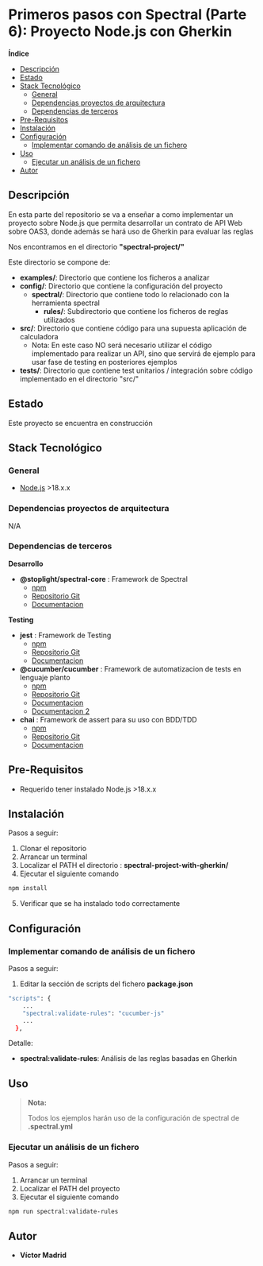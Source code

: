 <h1>Primeros pasos con Spectral (Parte 6): Proyecto Node.js con Gherkin</h1>





**Índice**
- [Descripción](#descripción)
- [Estado](#estado)
- [Stack Tecnológico](#stack-tecnológico)
  - [General](#general)
  - [Dependencias proyectos de arquitectura](#dependencias-proyectos-de-arquitectura)
  - [Dependencias de terceros](#dependencias-de-terceros)
- [Pre-Requisitos](#pre-requisitos)
- [Instalación](#instalación)
- [Configuración](#configuración)
  - [Implementar comando de análisis de un fichero](#implementar-comando-de-análisis-de-un-fichero)
- [Uso](#uso)
  - [Ejecutar un análisis de un fichero](#ejecutar-un-análisis-de-un-fichero)
- [Autor](#autor)





## Descripción

En esta parte del repositorio se va a enseñar a como implementar un proyecto sobre Node.js que permita desarrollar un contrato de API Web sobre OAS3, donde además se hará uso de Gherkin para evaluar las reglas

Nos encontramos en el directorio **"spectral-project/"**

Este directorio se compone de:

* **examples/**: Directorio que contiene los ficheros a analizar
* **config/**: Directorio que contiene la configuración del proyecto
  * **spectral/**: Directorio que contiene todo lo relacionado con la herramienta spectral
    * **rules/**: Subdirectorio que contiene los ficheros de reglas utilizados
* **src/**: Directorio que contiene código para una supuesta aplicación de calculadora
  * Nota: En este caso NO será necesario utilizar el código implementado para realizar un API, sino que servirá de ejemplo para usar fase de testing en posteriores ejemplos
* **tests/**: Directorio que contiene test unitarios / integración sobre código implementado en el directorio "src/"




## Estado

Este proyecto se encuentra en construcción





## Stack Tecnológico

### General

* [Node.js](https://nodejs.org/es) >18.x.x


### Dependencias proyectos de arquitectura

N/A


### Dependencias de terceros

**Desarrollo**

* **@stoplight/spectral-core** : Framework de Spectral
  * [npm](https://www.npmjs.com/package/@stoplight/spectral-core)
  * [Repositorio Git](https://github.com/stoplightio/spectral)
  * [Documentacion](https://stoplight.io/open-source/spectral)


**Testing**

* **jest** : Framework de Testing
  * [npm](https://www.npmjs.com/package/jest)
  * [Repositorio Git](https://github.com/jestjs/jest)
  * [Documentacion](https://jestjs.io/)
* **@cucumber/cucumber** : Framework de automatizacion de tests en lenguaje planto
  * [npm](https://www.npmjs.com/package/@cucumber/cucumber)
  * [Repositorio Git](https://github.com/cucumber/cucumber-js)
  * [Documentacion](https://cucumber.io/)
  * [Documentacion 2](https://cucumber.io/docs/cucumber/)
* **chai** : Framework de assert para su uso con BDD/TDD
  * [npm](https://www.npmjs.com/package/chai)
  * [Repositorio Git](https://github.com/chaijs/chai)
  * [Documentacion](https://www.chaijs.com/)





## Pre-Requisitos

* Requerido tener instalado Node.js >18.x.x





## Instalación

Pasos a seguir:

1. Clonar el repositorio
2. Arrancar un terminal
3. Localizar el PATH el directorio : **spectral-project-with-gherkin/**
4. Ejecutar el siguiente comando

```bash
npm install
```

5. Verificar que se ha instalado todo correctamente





## Configuración

### Implementar comando de análisis de un fichero

Pasos a seguir:

1. Editar la sección de scripts del fichero **package.json**

```bash
"scripts": {
    ...
    "spectral:validate-rules": "cucumber-js"
    ...
  },
```

Detalle:

* **spectral:validate-rules**: Análisis de las reglas basadas en Gherkin




## Uso

>**Nota:**
>
>Todos los ejemplos harán uso de la configuración de spectral de **.spectral.yml**


### Ejecutar un análisis de un fichero

Pasos a seguir:

1. Arrancar un terminal
2. Localizar el PATH del proyecto
3. Ejecutar el siguiente comando

```bash
npm run spectral:validate-rules
```







## Autor

* **Víctor Madrid**